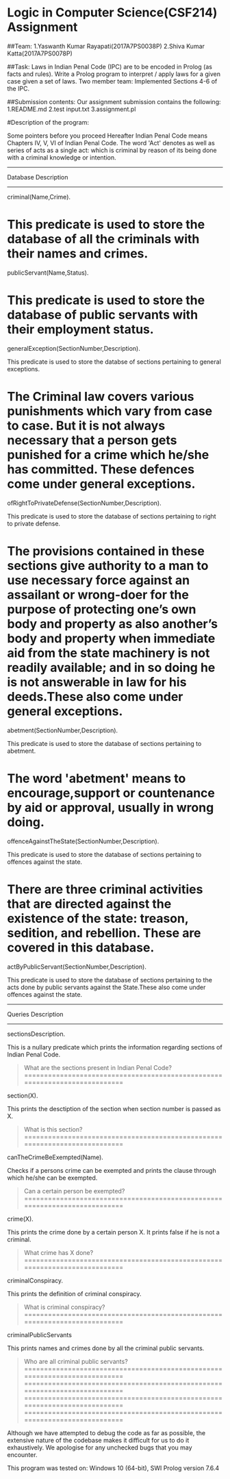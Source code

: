 # Logic in Computer Science(CSF214) Assignment
##Team:
1.Yaswanth Kumar Rayapati(2017A7PS0038P)
2.Shiva Kumar Katta(2017A7PS0078P)

##Task: Laws in Indian Penal Code (IPC) are to be encoded in Prolog (as facts and rules). Write a Prolog program to interpret / apply laws for a given case given a set of laws. Two member team: Implemented Sections 4-6 of the IPC.

##Submission contents:
Our assignment submission contains the following:
1.README.md
2.test input.txt
3.assignment.pl

#Description of the program:

Some pointers before you proceed
Hereafter Indian Penal Code means Chapters IV, V, VI of Indian Penal Code.
The word 'Act' denotes as well as series of acts as a single act: which is criminal by reason of its being done with a criminal knowledge or intention.

********************************************************************************************************
Database Description
********************************************************************************************************

criminal(Name,Crime).

This predicate is used to store the database of all the criminals with their names and crimes.
===========================================================================

publicServant(Name,Status).

This predicate is used to store the database of public servants with their employment status.
===========================================================================

generalException(SectionNumber,Description).

This predicate is used to store the databse of sections pertaining to general exceptions.

The Criminal law covers various punishments which vary from case to case. But it is not always necessary that a person gets punished for a crime which he/she has committed. These defences come under general exceptions.
===========================================================================
ofRightToPrivateDefense(SectionNumber,Description).

This predicate is used to store the database of sections pertaining to right to private defense.

The provisions contained in these sections give authority to a man to use necessary force against an assailant or wrong-doer for the purpose of protecting one’s own body and property as also another’s body and property when immediate aid from the state machinery is not readily available; and in so doing he is not answerable in law for his deeds.These also come under general exceptions.
===========================================================================
abetment(SectionNumber,Description).

This predicate is used to store the database of sections pertaining to abetment.

The word 'abetment' means to encourage,support or countenance by aid or approval, usually in wrong doing.
===========================================================================
offenceAgainstTheState(SectionNumber,Description).

This predicate is used to store the database of sections pertaining to offences against the state.

There are three criminal activities that are directed against the existence of the state: treason, sedition, and rebellion. These are covered in this database.
===========================================================================
actByPublicServant(SectionNumber,Description).

This predicate is used to store the database of sections pertaining to the acts done by public servants against the State.These also come under offences against the state.


********************************************************************************************************
Queries Description
********************************************************************************************************

sectionsDescription.

This is a nullary predicate which prints the information regarding sections of Indian Penal Code.
>What are the sections present in Indian Penal Code?
===========================================================================

section(X).

This prints the desctiption of the section when section number is passed as X.
>What is this section?
===========================================================================

canTheCrimeBeExempted(Name).

Checks if a persons crime can be exempted and prints the clause through which he/she can be exempted.
>Can a certain person be exempted?
===========================================================================

crime(X).

This prints the crime done by a certain person X.
It prints false if he is not a criminal.
>What crime has X done?
===========================================================================

criminalConspiracy.

This prints the definition of criminal conspiracy.
>What is criminal conspiracy?
===========================================================================

criminalPublicServants

This prints names and crimes done by all the criminal public servants.
>Who are all criminal public servants?
===========================================================================
===========================================================================
===========================================================================
===========================================================================


Although we have attempted to debug the code as far as possible, the extensive nature of the codebase makes it difficult for us to do it exhaustively. We apologise for any unchecked bugs that you may encounter.

This program was tested on: Windows 10 (64-bit), SWI Prolog version 7.6.4
